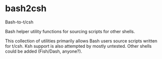 # bash2csh
Bash-to-t/csh 

Bash helper utility functions for sourcing scripts for other shells.

This collection of utilities primarily allows Bash users source scripts written
for t/csh.  Ksh support is also attempted by mostly untested.  Other shells
could be added (Fish/Dash, anyone?).
